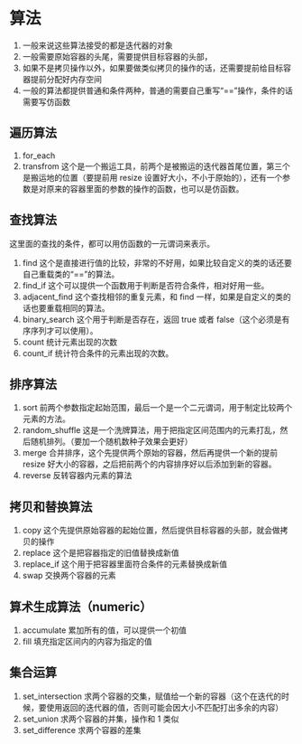 # 算法

1. 一般来说这些算法接受的都是迭代器的对象
2. 一般需要原始容器的头尾，需要提供目标容器的头部，
3. 如果不是拷贝操作以外，如果要做类似拷贝的操作的话，还需要提前给目标容器提前分配好内存空间
4. 一般的算法都提供普通和条件两种，普通的需要自己重写“==”操作，条件的话需要写仿函数

## 遍历算法

1. for_each
2. transfrom 这个是一个搬运工具，前两个是被搬运的迭代器首尾位置，第三个是搬运地的位置（要提前用 resize 设置好大小，不小于原始的），还有一个参数是对原来的容器里面的参数的操作的函数，也可以是仿函数。

## 查找算法

这里面的查找的条件，都可以用仿函数的一元谓词来表示。

1. find 这个是直接进行值的比较，非常的不好用，如果比较自定义的类的话还要自己重载类的“==”的算法。
2. find_if 这个可以提供一个函数用于判断是否符合条件，相对好用一些。
3. adjacent_find 这个查找相邻的重复元素，和 find 一样，如果是自定义的类的话也要重载相同的算法。
4. binary_search 这个用于判断是否存在，返回 true 或者 false（这个必须是有序序列才可以使用）。
5. count 统计元素出现的次数
6. count_if 统计符合条件的元素出现的次数。

## 排序算法

1. sort 前两个参数指定起始范围，最后一个是一个二元谓词，用于制定比较两个元素的方法。
2. random_shuffle 这是一个洗牌算法，用于把指定区间范围内的元素打乱，然后随机排列。（要加一个随机数种子效果会更好）
3. merge 合并排序，这个先提供两个原始的容器，然后再提供一个新的提前 resize 好大小的容器，之后把前两个的内容排序好以后添加到新的容器。
4. reverse 反转容器内元素的算法

## 拷贝和替换算法

1. copy 这个先提供原始容器的起始位置，然后提供目标容器的头部，就会做拷贝的操作
2. replace 这个是把容器指定的旧值替换成新值
3. replace_if 这个用于把容器里面符合条件的元素替换成新值
4. swap 交换两个容器的元素

## 算术生成算法（numeric）

1. accumulate 累加所有的值，可以提供一个初值
2. fill 填充指定区间内的内容为指定的值

## 集合运算

1. set_intersection 求两个容器的交集，赋值给一个新的容器（这个在迭代的时候，要使用返回的迭代器的值，否则可能会因大小不匹配打出多余的内容）
2. set_union 求两个容器的并集，操作和 1 类似
3. set_difference 求两个容器的差集
